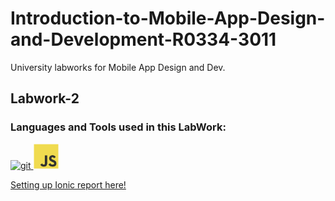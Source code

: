 # Introduction-to-Mobile-App-Design-and-Development-R0334-3011
University labworks for Mobile App Design and Dev.


## Labwork-2
<h3 align="left">Languages and Tools used in this LabWork:</h3>
<p align="left"> <a href="https://git-scm.com/" target="_blank" rel="noreferrer"> <img src="https://www.vectorlogo.zone/logos/git-scm/git-scm-icon.svg" alt="git" width="40" height="40"/> </a> <a href="https://developer.mozilla.org/en-US/docs/Web/JavaScript" target="_blank" rel="noreferrer"> <img src="https://raw.githubusercontent.com/devicons/devicon/master/icons/javascript/javascript-original.svg" alt="javascript" width="40" height="40"/></a> </p> 

[Setting up Ionic report here!](https://github.com/karanxhagiulia/Labwork2/blob/main/Giulia_Karanxha_Mobile_Labwork-2.pdf)
